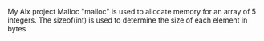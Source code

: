 My Alx project Malloc "malloc" is used to allocate memory for an array of 5 integers. The sizeof(int) is used to determine the size of each element in bytes
